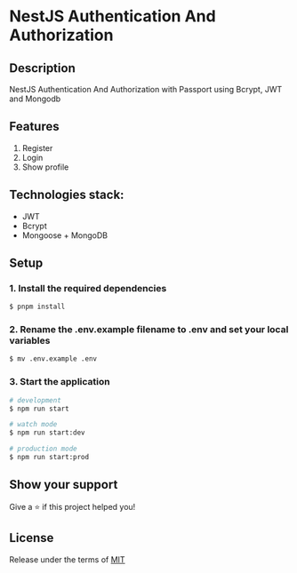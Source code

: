# NestJS Authentication And Authorization

## Description

NestJS Authentication And Authorization with Passport using Bcrypt, JWT and Mongodb

## Features

1. Register
2. Login
3. Show profile

## Technologies stack:

- JWT
- Bcrypt
- Mongoose + MongoDB

## Setup

### 1. Install the required dependencies

```bash
$ pnpm install
```

### 2. Rename the .env.example filename to .env and set your local variables

```bash
$ mv .env.example .env
```

### 3. Start the application

```bash
# development
$ npm run start

# watch mode
$ npm run start:dev

# production mode
$ npm run start:prod
```

## Show your support

Give a ⭐️ if this project helped you!

## License

Release under the terms of [MIT](./LICENSE)
